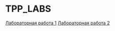 # TPP_LABS
[Лабораторная работа 1](https://rutube.ru/video/private/2a186d19813a95c3e957ddd1f1d4b3ea/?p=3Ark2TvaAR9YkiYErNClgg)
[Лабораторная работа 2](https://rutube.ru/video/private/8fccee83ddcbfe696c80324f29f5f7d5/?p=r0YcxLodPFq-N93NTAyFdQ)
